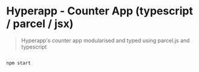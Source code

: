 # Hyperapp - Counter App (typescript / parcel / jsx)

> Hyperapp's counter app modularised and typed using parcel.js and typescript

```

npm start

```